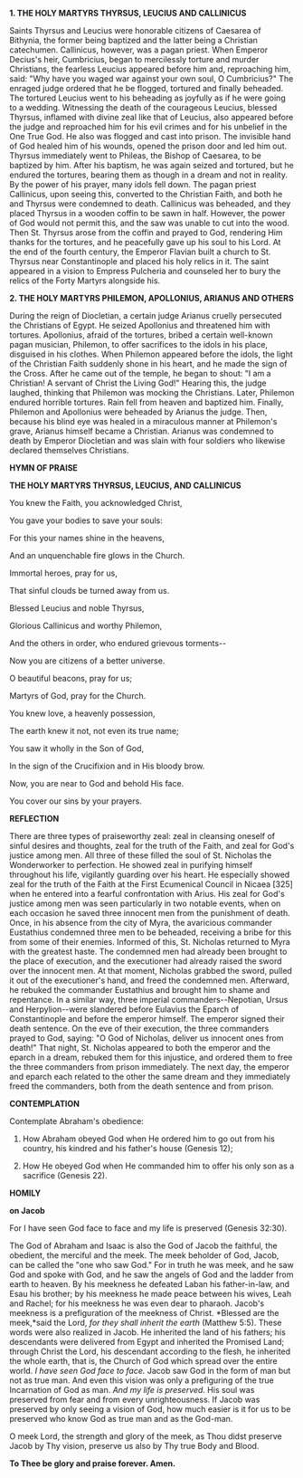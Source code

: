
**1. THE HOLY MARTYRS THYRSUS, LEUCIUS AND CALLINICUS**

Saints Thyrsus and Leucius were honorable citizens of Caesarea of Bithynia, the former being baptized and the latter being a Christian catechumen. Callinicus, however, was a pagan priest. When Emperor Decius's heir, Cumbricius, began to mercilessly torture and murder Christians, the fearless Leucius appeared before him and, reproaching him, said: "Why have you waged war against your own soul, O Cumbricius?" The enraged judge ordered that he be flogged, tortured and finally beheaded. The tortured Leucius went to his beheading as joyfully as if he were going to a wedding. Witnessing the death of the courageous Leucius, blessed Thyrsus, inflamed with divine zeal like that of Leucius, also appeared before the judge and reproached him for his evil crimes and for his unbelief in the One True God. He also was flogged and cast into prison. The invisible hand of God healed him of his wounds, opened the prison door and led him out. Thyrsus immediately went to Phileas, the Bishop of Caesarea, to be baptized by him. After his baptism, he was again seized and tortured, but he endured the tortures, bearing them as though in a dream and not in reality. By the power of his prayer, many idols fell down. The pagan priest Callinicus, upon seeing this, converted to the Christian Faith, and both he and Thyrsus were condemned to death. Callinicus was beheaded, and they placed Thyrsus in a wooden coffin to be sawn in half. However, the power of God would not permit this, and the saw was unable to cut into the wood. Then St. Thyrsus arose from the coffin and prayed to God, rendering Him thanks for the tortures, and he peacefully gave up his soul to his Lord. At the end of the fourth century, the Emperor Flavian built a church to St. Thyrsus near Constantinople and placed his holy relics in it. The saint appeared in a vision to Empress Pulcheria and counseled her to bury the relics of the Forty Martyrs alongside his.

**2. THE HOLY MARTYRS PHILEMON, APOLLONIUS, ARIANUS AND OTHERS**

During the reign of Diocletian, a certain judge Arianus cruelly persecuted the Christians of Egypt. He seized Apollonius and threatened him with tortures. Apollonius, afraid of the tortures, bribed a certain well-known pagan musician, Philemon, to offer sacrifices to the idols in his place, disguised in his clothes. When Philemon appeared before the idols, the light of the Christian Faith suddenly shone in his heart, and he made the sign of the Cross. After he came out of the temple, he began to shout: "I am a Christian! A servant of Christ the Living God!" Hearing this, the judge laughed, thinking that Philemon was mocking the Christians. Later, Philemon endured horrible tortures. Rain fell from heaven and baptized him. Finally, Philemon and Apollonius were beheaded by Arianus the judge. Then, because his blind eye was healed in a miraculous manner at Philemon's grave, Arianus himself became a Christian. Arianus was condemned to death by Emperor Diocletian and was slain with four soldiers who likewise declared themselves Christians.
 

**HYMN OF PRAISE**

**THE HOLY MARTYRS THYRSUS, LEUCIUS, AND CALLINICUS**

You knew the Faith, you acknowledged Christ,

You gave your bodies to save your souls:

For this your names shine in the heavens,

And an unquenchable fire glows in the Church.

Immortal heroes, pray for us,

That sinful clouds be turned away from us.

Blessed Leucius and noble Thyrsus,

Glorious Callinicus and worthy Philemon,

And the others in order, who endured grievous torments--

Now you are citizens of a better universe.

O beautiful beacons, pray for us;

Martyrs of God, pray for the Church.

You knew love, a heavenly possession,

The earth knew it not, not even its true name;

You saw it wholly in the Son of God,

In the sign of the Crucifixion and in His bloody brow.

Now, you are near to God and behold His face.

You cover our sins by your prayers.



**REFLECTION**

There are three types of praiseworthy zeal: zeal in cleansing oneself of sinful desires and thoughts, zeal for the truth of the Faith, and zeal for God's justice among men. All three of these filled the soul of St. Nicholas the Wonderworker to perfection. He showed zeal in purifying himself throughout his life, vigilantly guarding over his heart. He especially showed zeal for the truth of the Faith at the First Ecumenical Council in Nicaea [325] when he entered into a fearful confrontation with Arius. His zeal for God's justice among men was seen particularly in two notable events, when on each occasion he saved three innocent men from the punishment of death. Once, in his absence from the city of Myra, the avaricious commander Eustathius condemned three men to be beheaded, receiving a bribe for this from some of their enemies. Informed of this, St. Nicholas returned to Myra with the greatest haste. The condemned men had already been brought to the place of execution, and the executioner had already raised the sword over the innocent men. At that moment, Nicholas grabbed the sword, pulled it out of the executioner's hand, and freed the condemned men. Afterward, he rebuked the commander Eustathius and brought him to shame and repentance. In a similar way, three imperial commanders--Nepotian, Ursus and Herpylion--were slandered before Eulavius the Eparch of Constantinople and before the emperor himself. The emperor signed their death sentence. On the eve of their execution, the three commanders prayed to God, saying: "O God of Nicholas, deliver us innocent ones from death!" That night, St. Nicholas appeared to both the emperor and the eparch in a dream, rebuked them for this injustice, and ordered them to free the three commanders from prison immediately. The next day, the emperor and eparch each related to the other the same dream and they immediately freed the commanders, both from the death sentence and from prison.



**CONTEMPLATION**

Contemplate Abraham's obedience:

1.  How Abraham obeyed God when He ordered him to go out from his country, his kindred and his father's house (Genesis 12);

1.  How He obeyed God when He commanded him to offer his only son as a sacrifice (Genesis 22).



**HOMILY**

**on Jacob**

For I have seen God face to face and my life is preserved (Genesis 32:30).

The God of Abraham and Isaac is also the God of Jacob the faithful, the obedient, the merciful and the meek. The meek beholder of God, Jacob, can be called the "one who saw God." For in truth he was meek, and he saw God and spoke with God, and he saw the angels of God and the ladder from earth to heaven. By his meekness he defeated Laban his father-in-law, and Esau his brother; by his meekness he made peace between his wives, Leah and Rachel; for his meekness he was even dear to pharaoh. Jacob's meekness is a prefiguration of the meekness of Christ. *Blessed are the meek,*said the Lord, *for they shall inherit the earth* (Matthew 5:5). These words were also realized in Jacob. He inherited the land of his fathers; his descendants were delivered from Egypt and inherited the Promised Land; through Christ the Lord, his descendant according to the flesh, he inherited the whole earth, that is, the Church of God which spread over the entire world. *I have seen God face to face.* Jacob saw God in the form of man but not as true man. And even this vision was only a prefiguring of the true Incarnation of God as man. *And my life is preserved.* His soul was preserved from fear and from every unrighteousness. If Jacob was preserved by only seeing a vision of God, how much easier is it for us to be preserved who know God as true man and as the God-man.

O meek Lord, the strength and glory of the meek, as Thou didst preserve Jacob by Thy vision, preserve us also by Thy true Body and Blood.

**To Thee be glory and praise forever. Amen.**
